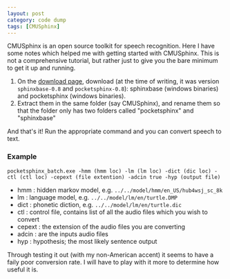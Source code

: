 ```yaml
---
layout: post
category: code dump
tags: [CMUSphinx]
---
```


CMUSphinx is an open source toolkit for speech recognition. Here I have some notes
which helped me with getting started with CMUSphinx. This is not a comprehensive
tutorial, but rather just to give you the bare minimum to get it up and running.

1. On the [download page](http://cmusphinx.sourceforge.net/wiki/download/), download (at the time of writing, it was version `sphinxbase-0.8` and `pocketsphinx-0.8`): sphinxbase (windows binaries) and pocketsphinx (windows binaries).
2. Extract them in the same folder (say CMUSphinx), and rename them so that the folder
   only has two folders called "pocketsphinx" and "sphinxbase"

And that's it! Run the appropriate command and you can convert speech to text.

### Example

    pocketsphinx_batch.exe -hmm (hmm loc) -lm (lm loc) -dict (dic loc) -ctl (ctl loc) -cepext (file extention) -adcin true -hyp (output file)

- hmm : hidden markov model, e.g. `../../model/hmm/en_US/hub4wsj_sc_8k`
- lm : language model, e.g. `../../model/lm/en/turtle.DMP`
- dict : phonetic diction, e.g. `../../model/lm/en/turtle.dic`
- ctl : control file, contains list of all the audio files which you wish to convert
- cepext : the extension of the audio files you are converting
- adcin : are the inputs audio files
- hyp : hypothesis; the most likely sentence output

Through testing it out (with my non-American accent) it seems to have a faily poor conversion rate. I will
have to play with it more to determine how useful it is.

